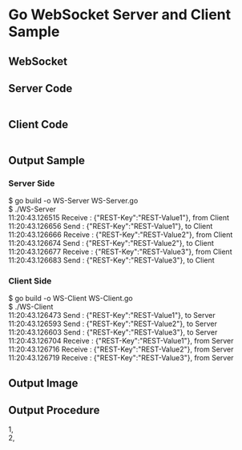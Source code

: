 # Go WebSocket Server and Client Sample

## WebSocket

## Server Code
```Go

```

## Client Code
```Go

```

## Output Sample
### Server Side
$ go build -o WS-Server WS-Server.go  
$ ./WS-Server  
11:20:43.126515 Receive : {"REST-Key":"REST-Value1"}, from Client  
11:20:43.126656 Send : {"REST-Key":"REST-Value1"}, to Client  
11:20:43.126666 Receive : {"REST-Key":"REST-Value2"}, from Client  
11:20:43.126674 Send : {"REST-Key":"REST-Value2"}, to Client  
11:20:43.126677 Receive : {"REST-Key":"REST-Value3"}, from Client  
11:20:43.126683 Send : {"REST-Key":"REST-Value3"}, to Client  
### Client Side
$ go build -o WS-Client WS-Client.go  
$ ./WS-Client  
11:20:43.126473 Send : {"REST-Key":"REST-Value1"}, to Server  
11:20:43.126593 Send : {"REST-Key":"REST-Value2"}, to Server  
11:20:43.126603 Send : {"REST-Key":"REST-Value3"}, to Server  
11:20:43.126704 Receive : {"REST-Key":"REST-Value1"}, from Server  
11:20:43.126716 Receive : {"REST-Key":"REST-Value2"}, from Server  
11:20:43.126719 Receive : {"REST-Key":"REST-Value3"}, from Server 

## Output Image

## Output Procedure
1,  
2,  
